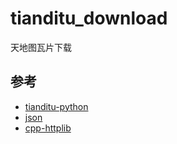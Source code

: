 # tianditu_download
天地图瓦片下载

## 参考

- [tianditu-python](https://github.com/huifer/tianditu-python/tree/master)
- [json](https://github.com/nlohmann/json)
- [cpp-httplib](https://github.com/yhirose/cpp-httplib)
